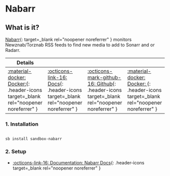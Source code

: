 # Nabarr

## What is it?

[Nabarr](https://github.com/l3uddz/nabarr){: target=_blank rel="noopener noreferrer" } monitors Newznab/Torznab RSS feeds to find new media to add to Sonarr and or Radarr.

| Details     |             |             |             |
|-------------|-------------|-------------|-------------|
| [:material-docker: Docker:](https://github.com/l3uddz/nabarr){: .header-icons target=_blank rel="noopener noreferrer" } | [:octicons-link-16: Docs](https://github.com/l3uddz/nabarr){: .header-icons target=_blank rel="noopener noreferrer" } | [:octicons-mark-github-16: Github](https://github.com/l3uddz/nabarr){: .header-icons target=_blank rel="noopener noreferrer" } | [:material-docker: Docker: ](https://hub.docker.com/r/cloudb0x/nabarr){: .header-icons target=_blank rel="noopener noreferrer" } |

### 1. Installation

``` shell

sb install sandbox-nabarr

```

### 2. Setup

- [:octicons-link-16: Documentation: Nabarr Docs](https://github.com/l3uddz/nabarr){: .header-icons target=_blank rel="noopener noreferrer" }
